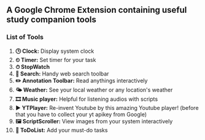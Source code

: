 <h2>A Google Chrome Extension containing useful study companion tools</h2>
<h3>List of Tools</h3>
<ul style="list-style-type: number;">
  <li><strong>🕒 Clock:</strong> Display system clock</li>
  <li><strong>⏲ Timer:</strong> Set timer for your task</li>
  <li><strong>⏱ StopWatch</strong></li>
  <li><strong>🔎 Search:</strong> Handy web search toolbar</li>
  <li><strong>✏️ Annotation Toolbar:</strong> Read anythings interactively</li>
  <li><strong>🌤 Weather:</strong> See your local weather or any location's weather</li>
  <li><strong>🎞️ Music player:</strong> Helpful for listening audios with scripts</li>
  <li><strong>▶ YTPlayer:</strong> Re-invent Youtube by this amazing Youtube player! (before that you have to collect your yt apikey from Google)</li>
  <li><strong>🖼️ ScriptScroller:</strong> View images from your system interactively</li>
  <li><strong>📝 ToDoList:</strong> Add your must-do tasks</li>
</ul>
